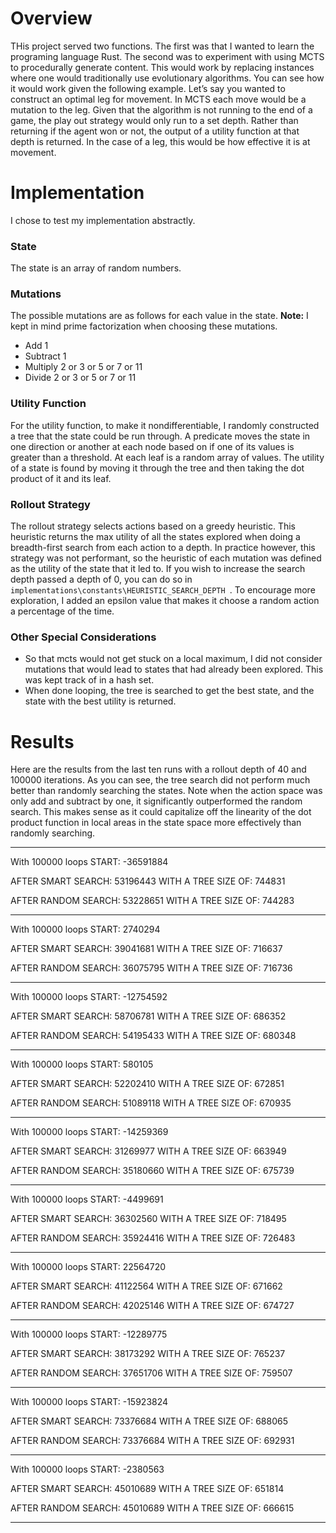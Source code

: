 # Overview
THis project served two functions. The first was that I wanted to learn the programing language Rust. The second was  to experiment with using MCTS to procedurally generate content. This would work by replacing instances where one would traditionally use evolutionary algorithms. You can see how it would work given the following example. Let’s say you wanted to construct an optimal leg for movement. In MCTS each move would be a mutation to the leg. Given that the algorithm is not running to the end of a game, the play out strategy would only run to a set depth. Rather than returning if the agent won or not, the output of a utility function at that depth is returned. In the case of a leg, this would be how effective it is at movement.

# Implementation
I chose to test my implementation abstractly. 

### **State**
The state is an array of random numbers.

### **Mutations**
The possible mutations are as follows for each value in the state. **Note:** I kept in mind prime factorization when choosing these mutations.
* Add 1
* Subtract 1
* Multiply 2 or 3 or 5 or 7 or 11
* Divide 2 or 3 or 5 or 7 or 11

### **Utility Function**
For the utility function, to make it nondifferentiable, I randomly constructed a tree that the state could be run through. A predicate moves the state in one direction or another at each node based on if one of its values is greater than a threshold. At each leaf is a random array of values. The utility of a state is found by moving it through the tree and then taking the dot product of it and its leaf.

### **Rollout Strategy**
The rollout strategy selects actions based on a greedy heuristic. This heuristic returns the max utility of all the states explored when doing a breadth-first search from each action to a depth. In practice however, this strategy was not performant, so the heuristic of each mutation was defined as the utility of the state that it led to. If you wish to increase the search depth passed a depth of 0, you can do so in `implementations\constants\HEURISTIC_SEARCH_DEPTH `. To encourage more exploration, I added an epsilon value that makes it choose a random action a percentage of the time.

### **Other Special Considerations**
* So that mcts would not get stuck on a local maximum, I did not consider mutations that would lead to states that had already been explored. This was kept track of in a hash set.
* When done looping, the tree is searched to get the best state, and the state with the best utility is returned.

# Results
Here are the results from the last ten runs with a rollout depth of 40 and 100000 iterations. As you can see, the tree search did not perform much better than randomly searching the states. Note when the action space was only add and subtract by one, it significantly outperformed the random search. This makes sense as it could capitalize off the linearity of the dot product function in local areas in the state space more effectively than randomly searching.

_______________________________

With 100000 loops
START: -36591884

AFTER SMART SEARCH: 53196443
WITH A TREE SIZE OF: 744831

AFTER RANDOM SEARCH: 53228651
WITH A TREE SIZE OF: 744283

_______________________________

With 100000 loops
START: 2740294

AFTER SMART SEARCH: 39041681
WITH A TREE SIZE OF: 716637

AFTER RANDOM SEARCH: 36075795
WITH A TREE SIZE OF: 716736

_______________________________

With 100000 loops
START: -12754592

AFTER SMART SEARCH: 58706781
WITH A TREE SIZE OF: 686352

AFTER RANDOM SEARCH: 54195433
WITH A TREE SIZE OF: 680348

_______________________________

With 100000 loops
START: 580105

AFTER SMART SEARCH: 52202410
WITH A TREE SIZE OF: 672851

AFTER RANDOM SEARCH: 51089118
WITH A TREE SIZE OF: 670935

_______________________________

With 100000 loops
START: -14259369

AFTER SMART SEARCH: 31269977
WITH A TREE SIZE OF: 663949

AFTER RANDOM SEARCH: 35180660
WITH A TREE SIZE OF: 675739

_______________________________

With 100000 loops
START: -4499691

AFTER SMART SEARCH: 36302560
WITH A TREE SIZE OF: 718495

AFTER RANDOM SEARCH: 35924416
WITH A TREE SIZE OF: 726483

_______________________________

With 100000 loops
START: 22564720

AFTER SMART SEARCH: 41122564
WITH A TREE SIZE OF: 671662

AFTER RANDOM SEARCH: 42025146
WITH A TREE SIZE OF: 674727

_______________________________

With 100000 loops
START: -12289775

AFTER SMART SEARCH: 38173292
WITH A TREE SIZE OF: 765237

AFTER RANDOM SEARCH: 37651706
WITH A TREE SIZE OF: 759507

_______________________________

With 100000 loops
START: -15923824

AFTER SMART SEARCH: 73376684
WITH A TREE SIZE OF: 688065

AFTER RANDOM SEARCH: 73376684
WITH A TREE SIZE OF: 692931

_______________________________

With 100000 loops
START: -2380563

AFTER SMART SEARCH: 45010689
WITH A TREE SIZE OF: 651814

AFTER RANDOM SEARCH: 45010689
WITH A TREE SIZE OF: 666615

_______________________________
